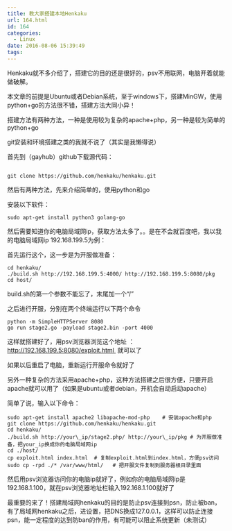 ```yaml
---
title: 教大家搭建本地Henkaku
url: 164.html
id: 164
categories:
  - Linux
date: 2016-08-06 15:39:49
tags:
---
```


Henkaku就不多介绍了，搭建它的目的还是很好的，psv不用联网，电脑开着就能做破解。

  

本文章的前提是Ubuntu或者Debian系统，至于windows下，搭建MinGW，使用python+go的方法很不错，搭建方法大同小异！

  

搭建方法有两种方法，一种是使用较为复杂的apache+php，另一种是较为简单的python+go

git安装和环境搭建之类的我就不说了（其实是我懒得说）

首先到（gayhub）github下载源代码：
```

git clone https://github.com/henkaku/henkaku.git
```
然后有两种方法，先来介绍简单的，使用python和go

安装以下软件：
```
sudo apt-get install python3 golang-go
```
然后需要知道你的电脑局域网ip，获取方法太多了。。是在不会就百度吧，我以我的电脑局域网ip 192.168.199.5为例：

首先运行这个，这一步是为开服做准备：
```
cd henkaku/
./build.sh http://192.168.199.5:4000/ http://192.168.199.5:8080/pkg
cd host/
```
build.sh的第一个参数不能忘了，末尾加一个“/”

之后进行开服，分别在两个终端运行以下两个命令
```
python -m SimpleHTTPServer 8080
go run stage2.go -payload stage2.bin -port 4000
```
这样就搭建好了，用psv浏览器浏览这个地址 ： http://192.168.199.5:8080/exploit.html  就可以了

如果以后重启了电脑，重新运行开服命令就好了

  

另外一种复杂的方法采用apache+php，这种方法搭建之后很方便，只要开启apache就可以用了（如果是ubuntu或者debian，开机会自动启动apache）

简单了说，输入以下命令：
```
sudo apt-get install apache2 libapache-mod-php    # 安装apache和php
git clone https://github.com/henkaku/henkaku.git
cd henkaku/
./build.sh http://your\_ip/stage2.php/ http://your\_ip/pkg # 为开服做准备，把your_ip换成你的电脑局域网ip 
cd ./host/
cp exploit.html index.html  # 复制exploit.html到index.html，方便psv访问
sudo cp -rpd ./* /var/www/html/   # 把开服文件复制到服务器根目录里面
```
然后用psv浏览器访问你的电脑ip就好了，例如你的电脑局域网ip是192.168.1.100，就在psv浏览器地址栏输入192.168.1.100就好了

  

  

  

最重要的来了！搭建局域网henkaku的目的是防止psv连接到psn，防止被ban，有了局域网henkaku之后，进设置，把DNS换成127.0.0.1，这样可以防止连接psn，能一定程度的达到防ban的作用，有可能可以阻止系统更新（未测试）
